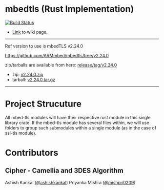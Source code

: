 # mbedtls (Rust Implementation)

[![Build Status](https://travis-ci.org/TPCSS-mbedTLS-Project-2020-22/mbedtls-source.svg?branch=master)](https://travis-ci.org/TPCSS-mbedTLS-Project-2020-22/mbedtls-source)

- [Link](https://github.com/TPCSS-mbedTLS-Project-2020-22/source/wiki) to wiki page.

---

Ref version to use is mbedTLS v2.24.0

https://github.com/ARMmbed/mbedtls/tree/v2.24.0

zip/tarballs are available from here: [release/tag/v2.24.0](https://github.com/ARMmbed/mbedtls/releases/tag/v2.24.0)

- zip: [v2.24.0.zip](https://github.com/ARMmbed/mbedtls/archive/v2.24.0.zip)
- tarball: [v2.24.0.tar.gz](https://github.com/ARMmbed/mbedtls/archive/v2.24.0.tar.gz)

---

# Project Strucuture

All mbed-tls modules will have their respective rust module in this single library crate. If the mbed-tls module has several files within, we will use folders to group such submodules within a single module (as in the case of ssl-tls module).

# Contributors

## Cipher - Camellia and 3DES Algorithm

Ashish Kankal ([@ashishkankal](https://github.com/ashishkankal))
Priyanka Mishra ([@mishpri0209](https://github.com/mishpri0209))
